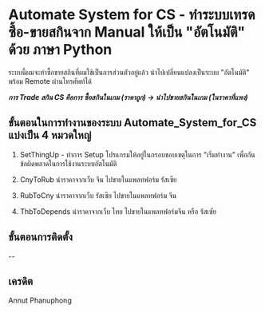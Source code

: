 
# Automate System for CS - ทำระบบเทรด ซื้อ-ขายสกินจาก Manual ให้เป็น "อัตโนมัติ" ด้วย ภาษา Python
ระบบนี้ผมจะทำซื้อขายสกินที่ผมใช้เป็นการส่วนตัวอยู่แล้ว นำไปเปลี่ยนแปลงเป็นระบบ "อัตโนมัติ" พร้อม Remote ผ่านโทรศัพท์ได้

 ***การ Trade สกิน CS คือการ ซื้อสกินในเกม (ราคาถูก) -> นำไปขายสกินในเกม (ในราคาที่แพง)***
  ## ขั้นตอนในการทำงานของระบบ Automate_System_for_CS แบ่งเป็น 4 หมวดใหญ่
 

 1. SetThingUp
        - ทำการ Setup โปรแกรมให้อยู่ในกรอบขอบเขตุในการ "เริ่มทำงาน" เพื่อกันข้อผิดพลาดในการใช้งานระบบอัตโนมัติ

  2.  CnyToRub
    นำราคาจากเว็บ จีน ไปขายในแพลทฟอร์ม รัสเซีย

  3. RubToCny
    นำราคาจากเว็บ รัสเซีย ไปขายในแพลทฟอร์ม จีน
    
  4. ThbToDepends
    นำราคาจากเว็บ ไทย ไปขายในแพลทฟอร์มจีน หรือ รัสเซัย

## ขั้นตอนการติดตั้ง
--
## เครดิต
Annut Phanuphong
